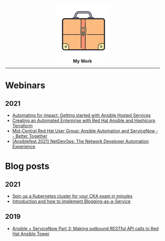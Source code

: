 <p align="center">
  <img height="175" title="My Work" src="images/icons8-briefcase-400.png"><br>
  <b>My Work</b><br>
</p>

---
# Webinars

## 2021
- [Automating for impact: Getting started with Ansible Hosted Services](https://www.redhat.com/en/events/webinar/automating-impact-getting-started-with-ansible-hosted-services)
- [Creating an Automated Enterprise with Red Hat Ansible and Hashicorp Terraform](https://primetime.bluejeans.com/a2m/events/playback/e0c34c7f-3cae-4ddc-81ea-ee4d4cc7c91a)
- [Mid-Central Red Hat User Group: Ansible Automation and ServiceNow -- Better Together](https://primetime.bluejeans.com/a2m/events/playback/89960ce9-2872-430b-a377-6d78164a3ff3)
- [(Ansiblefest 2021) NetDevOps: The Network Developer Automation Experience](https://www.dropbox.com/s/mgscbacmydpc5k8/2022-08-24%20-%20Netdevops%20The%20Network%20Developer%20Automation%20Experience.mp4?dl=0)


# Blog posts

## 2021
- [Spin up a Kubernetes cluster for your CKA exam in minutes](https://mford.io/posts/easy-kubeadm-k8s-cluster/)
- [Introduction and how to implement Blogging-as-a-Service](https://mford.io/posts/static-site-with-hugo-github/)

## 2019
- [Ansible + ServiceNow Part 3: Making outbound RESTful API calls to Red Hat Ansible Tower](https://www.ansible.com/blog/ansible-servicenow-howto-part-3-making-outbound-restful-api-calls-to-ansible-tower)

<!-- # GitHub stars

![stars](static/github.png)

[**SOURCE**](https://star-history.t9t.io/#nleiva/kubernetes-networking-links&nleiva/grpc-tls&nleiva/go-links&nleiva/xrgrpc&nleiva/kubernetes-the-hard-way&nleiva/ansible-links&nleiva/gmessaging&nleiva/capirca_acl&nleiva/check-calendar) -->
